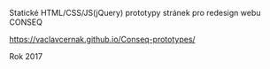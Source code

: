 Statické HTML/CSS/JS(jQuery) prototypy stránek pro redesign webu CONSEQ

https://vaclavcernak.github.io/Conseq-prototypes/

Rok 2017
